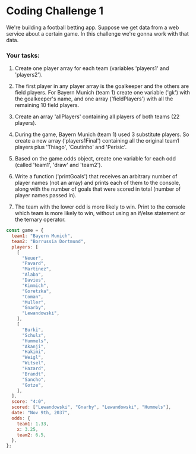 # Coding Challenge 1

We're building a football betting app. Suppose we get data from a web service about a certain game. In this challenge we're gonna work with that data.

### Your tasks:

1. Create one player array for each team (variables 'players1' and 'players2').

2. The first player in any player array is the goalkeeper and the others are field players. For Bayern Munich (team 1) create one variable ('gk') with the goalkeeper's name, and one array ('fieldPlayers') with all the remaining 10 field players.

3. Create an array 'allPlayers' containing all players of both teams (22 players).

4. During the game, Bayern Munich (team 1) used 3 substitute players. So create a new array ('players1Final') containing all the original team1 players plus 'Thiago', 'Coutinho' and 'Perisic'.

5. Based on the game.odds object, create one variable for each odd (called 'team1', 'draw' and 'team2').

6. Write a function ('printGoals') that receives an arbitrary number of player names (not an array) and prints each of them to the console, along with the number of goals that were scored in total (number of player names passed in).

7. The team with the lower odd is more likely to win. Print to the console which team is more likely to win, without using an if/else statement or the ternary operator.

```javascript
const game = {
  team1: "Bayern Munich",
  team2: "Borrussia Dortmund",
  players: [
    [
      "Neuer",
      "Pavard",
      "Martinez",
      "Alaba",
      "Davies",
      "Kimmich",
      "Goretzka",
      "Coman",
      "Muller",
      "Gnarby",
      "Lewandowski",
    ],
    [
      "Burki",
      "Schulz",
      "Hummels",
      "Akanji",
      "Hakimi",
      "Weigl",
      "Witsel",
      "Hazard",
      "Brandt",
      "Sancho",
      "Gotze",
    ],
  ],
  score: "4:0",
  scored: ["Lewandowski", "Gnarby", "Lewandowski", "Hummels"],
  date: "Nov 9th, 2037",
  odds: {
    team1: 1.33,
    x: 3.25,
    team2: 6.5,
  },
};
```
